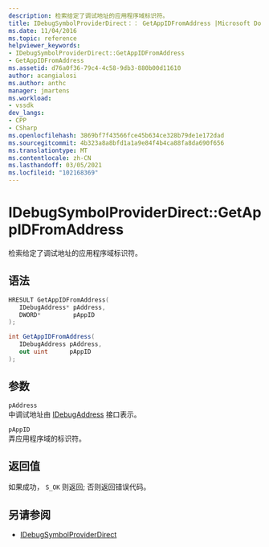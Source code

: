 ```yaml
---
description: 检索给定了调试地址的应用程序域标识符。
title: IDebugSymbolProviderDirect：： GetAppIDFromAddress |Microsoft Docs
ms.date: 11/04/2016
ms.topic: reference
helpviewer_keywords:
- IDebugSymbolProviderDirect::GetAppIDFromAddress
- GetAppIDFromAddress
ms.assetid: d76a0f36-79c4-4c58-9db3-880b00d11610
author: acangialosi
ms.author: anthc
manager: jmartens
ms.workload:
- vssdk
dev_langs:
- CPP
- CSharp
ms.openlocfilehash: 3869bf7f43566fce45b634ce328b79de1e172dad
ms.sourcegitcommit: 4b323a8a8bfd1a1a9e84f4b4ca88fa8da690f656
ms.translationtype: MT
ms.contentlocale: zh-CN
ms.lasthandoff: 03/05/2021
ms.locfileid: "102168369"
---
```

# <a name="idebugsymbolproviderdirectgetappidfromaddress"></a>IDebugSymbolProviderDirect::GetAppIDFromAddress
检索给定了调试地址的应用程序域标识符。

## <a name="syntax"></a>语法

```cpp
HRESULT GetAppIDFromAddress(
   IDebugAddress* pAddress,
   DWORD*         pAppID
);
```

```csharp
int GetAppIDFromAddress(
   IDebugAddress pAddress,
   out uint      pAppID
);
```

## <a name="parameters"></a>参数
`pAddress`\
中调试地址由 [IDebugAddress](../../../extensibility/debugger/reference/idebugaddress.md) 接口表示。

`pAppID`\
弄应用程序域的标识符。

## <a name="return-value"></a>返回值
 如果成功， `S_OK` 则返回; 否则返回错误代码。

## <a name="see-also"></a>另请参阅
- [IDebugSymbolProviderDirect](../../../extensibility/debugger/reference/idebugsymbolproviderdirect.md)
